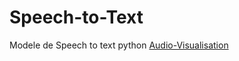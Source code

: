 # Speech-to-Text
Modele de Speech to text python [Audio-Visualisation](https://github.com/lubain/Audio_visualiser)
